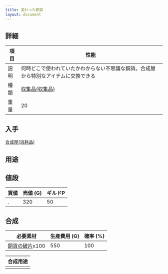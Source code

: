 ```yaml
---
title: 変わった銅貨
layout: document
---
```

## 詳細

|項目|性能|
|---|---|
|説明|何時どこで使われていたかわからない不思議な銅貨。合成屋から特別なアイテムに交換できる|
|種類|[収集品(収集品)](収集品(収集品))|
|重量|20|

## 入手

[合成屋(消耗品)](合成屋(消耗品))

## 用途


## 値段

|買値|売値 (G)|ギルドP|
|---|---|---|
|.|320|50|

## 合成

|必要素材|生産費用 (G)|確率 (%)|
|---|---|---|
|[銅貨の破片](銅貨の破片)x100|550|100|

|合成用途|
|---|
||
